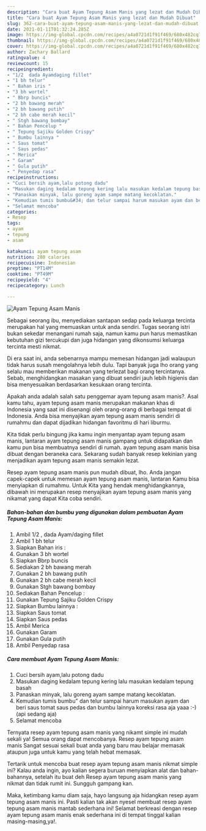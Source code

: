 ```yaml
---
description: "Cara buat Ayam Tepung Asam Manis yang lezat dan Mudah Dibuat"
title: "Cara buat Ayam Tepung Asam Manis yang lezat dan Mudah Dibuat"
slug: 362-cara-buat-ayam-tepung-asam-manis-yang-lezat-dan-mudah-dibuat
date: 2021-01-11T01:32:24.285Z
image: https://img-global.cpcdn.com/recipes/a4a0721d1f91f469/680x482cq70/ayam-tepung-asam-manis-foto-resep-utama.jpg
thumbnail: https://img-global.cpcdn.com/recipes/a4a0721d1f91f469/680x482cq70/ayam-tepung-asam-manis-foto-resep-utama.jpg
cover: https://img-global.cpcdn.com/recipes/a4a0721d1f91f469/680x482cq70/ayam-tepung-asam-manis-foto-resep-utama.jpg
author: Zachary Ballard
ratingvalue: 4
reviewcount: 15
recipeingredient:
- "1/2  dada Ayamdaging fillet"
- "1 bh telur"
- " Bahan iris "
- "3 bh wortel"
- " Bbrp buncis"
- "2 bh bawang merah"
- "2 bh bawang putih"
- "2 bh cabe merah kecil"
- " Stgh bawang bombay"
- " Bahan Pencelup "
- " Tepung Sajiku Golden Crispy"
- " Bumbu lainnya "
- " Saus tomat"
- " Saus pedas"
- " Merica"
- " Garam"
- " Gula putih"
- " Penyedap rasa"
recipeinstructions:
- "Cuci bersih ayam,lalu potong dadu"
- "Masukan daging kedalam tepung kering lalu masukan kedalam tepung basah"
- "Panaskan minyak, lalu goreng ayam sampe matang kecoklatan."
- "Kemudian tumis bumbu&#34; dan telur sampai harum masukan ayam dan beri saus tomat saus pedas dan bumbu lainnya koreksi rasa aja yaaa :-) (api sedang aja)"
- "Selamat mencoba"
categories:
- Resep
tags:
- ayam
- tepung
- asam

katakunci: ayam tepung asam 
nutrition: 280 calories
recipecuisine: Indonesian
preptime: "PT14M"
cooktime: "PT49M"
recipeyield: "4"
recipecategory: Lunch

---
```



![Ayam Tepung Asam Manis](https://img-global.cpcdn.com/recipes/a4a0721d1f91f469/680x482cq70/ayam-tepung-asam-manis-foto-resep-utama.jpg)

Sebagai seorang ibu, menyediakan santapan sedap pada keluarga tercinta merupakan hal yang memuaskan untuk anda sendiri. Tugas seorang istri bukan sekedar menangani rumah saja, namun kamu pun harus memastikan kebutuhan gizi tercukupi dan juga hidangan yang dikonsumsi keluarga tercinta mesti nikmat.

Di era  saat ini, anda sebenarnya mampu memesan hidangan jadi walaupun tidak harus susah mengolahnya lebih dulu. Tapi banyak juga lho orang yang selalu mau memberikan makanan yang terlezat bagi orang tercintanya. Sebab, menghidangkan masakan yang dibuat sendiri jauh lebih higienis dan bisa menyesuaikan berdasarkan kesukaan orang tercinta. 



Apakah anda adalah salah satu penggemar ayam tepung asam manis?. Asal kamu tahu, ayam tepung asam manis merupakan makanan khas di Indonesia yang saat ini disenangi oleh orang-orang di berbagai tempat di Indonesia. Anda bisa menyajikan ayam tepung asam manis sendiri di rumahmu dan dapat dijadikan hidangan favoritmu di hari liburmu.

Kita tidak perlu bingung jika kamu ingin menyantap ayam tepung asam manis, lantaran ayam tepung asam manis gampang untuk didapatkan dan kamu pun bisa membuatnya sendiri di rumah. ayam tepung asam manis bisa dibuat dengan beraneka cara. Sekarang sudah banyak resep kekinian yang menjadikan ayam tepung asam manis semakin lezat.

Resep ayam tepung asam manis pun mudah dibuat, lho. Anda jangan capek-capek untuk memesan ayam tepung asam manis, lantaran Kamu bisa menyiapkan di rumahmu. Untuk Kita yang hendak menghidangkannya, dibawah ini merupakan resep menyajikan ayam tepung asam manis yang nikamat yang dapat Kita coba sendiri.

<!--inarticleads1-->

##### Bahan-bahan dan bumbu yang digunakan dalam pembuatan Ayam Tepung Asam Manis:

1. Ambil 1/2 , dada Ayam/daging fillet
1. Ambil 1 bh telur
1. Siapkan  Bahan iris :
1. Gunakan 3 bh wortel
1. Siapkan  Bbrp buncis
1. Sediakan 2 bh bawang merah
1. Gunakan 2 bh bawang putih
1. Gunakan 2 bh cabe merah kecil
1. Gunakan  Stgh bawang bombay
1. Sediakan  Bahan Pencelup :
1. Gunakan  Tepung Sajiku Golden Crispy
1. Siapkan  Bumbu lainnya :
1. Siapkan  Saus tomat
1. Siapkan  Saus pedas
1. Ambil  Merica
1. Gunakan  Garam
1. Gunakan  Gula putih
1. Ambil  Penyedap rasa




<!--inarticleads2-->

##### Cara membuat Ayam Tepung Asam Manis:

1. Cuci bersih ayam,lalu potong dadu
1. Masukan daging kedalam tepung kering lalu masukan kedalam tepung basah
1. Panaskan minyak, lalu goreng ayam sampe matang kecoklatan.
1. Kemudian tumis bumbu&#34; dan telur sampai harum masukan ayam dan beri saus tomat saus pedas dan bumbu lainnya koreksi rasa aja yaaa :-) (api sedang aja)
1. Selamat mencoba




Ternyata resep ayam tepung asam manis yang nikamt simple ini mudah sekali ya! Semua orang dapat mencobanya. Resep ayam tepung asam manis Sangat sesuai sekali buat anda yang baru mau belajar memasak ataupun juga untuk kamu yang telah hebat memasak.

Tertarik untuk mencoba buat resep ayam tepung asam manis nikmat simple ini? Kalau anda ingin, ayo kalian segera buruan menyiapkan alat dan bahan-bahannya, setelah itu buat deh Resep ayam tepung asam manis yang nikmat dan tidak rumit ini. Sungguh gampang kan. 

Maka, ketimbang kamu diam saja, hayo langsung aja hidangkan resep ayam tepung asam manis ini. Pasti kalian tak akan nyesel membuat resep ayam tepung asam manis mantab sederhana ini! Selamat berkreasi dengan resep ayam tepung asam manis enak sederhana ini di tempat tinggal kalian masing-masing,ya!.

